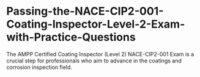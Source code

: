 # Passing-the-NACE-CIP2-001-Coating-Inspector-Level-2-Exam-with-Practice-Questions
The AMPP Certified Coating Inspector (Level 2) NACE-CIP2-001 Exam is a crucial step for professionals who aim to advance in the coatings and corrosion inspection field. 

